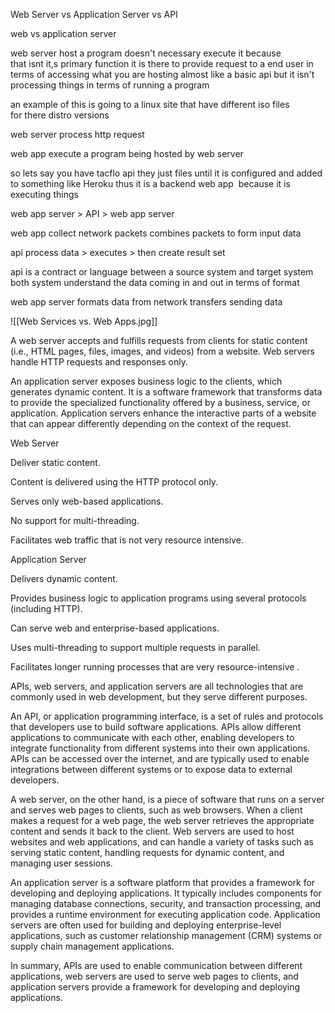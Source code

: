 Web Server vs Application Server vs API 

web vs application server  

web server host a program doesn't necessary execute it because that isnt it,s primary function it is there to provide request to a end user in terms of accessing what you are hosting almost like a basic api but it isn't processing things in terms of running a program 

an example of this is going to a linux site that have different iso files for there distro versions  

web server process http request 

web app execute a program being hosted by web server 

so lets say you have tacflo api they just files until it is configured and added to something like Heroku thus it is a backend web app  because it is executing things 

web app server > API > web app server 

web app collect network packets combines packets to form input data 

api process data > executes > then create result set 

api is a contract or language between a source system and target system both system understand the data coming in and out in terms of format 

web app server formats data from network transfers sending data 

![[Web Services vs. Web Apps.jpg]]


A web server accepts and fulfills requests from clients for static content (i.e., HTML pages, files, images, and videos) from a website. Web servers handle HTTP requests and responses only. 

An application server exposes business logic to the clients, which generates dynamic content. It is a software framework that transforms data to provide the specialized functionality offered by a business, service, or application. Application servers enhance the interactive parts of a website that can appear differently depending on the context of the request. 

Web Server 

Deliver static content. 

Content is delivered using the HTTP protocol only. 

Serves only web-based applications. 

No support for multi-threading. 

Facilitates web traffic that is not very resource intensive. 

Application Server 

Delivers dynamic content. 

Provides business logic to application programs using several protocols (including HTTP). 

Can serve web and enterprise-based applications. 

Uses multi-threading to support multiple requests in parallel. 

Facilitates longer running processes that are very resource-intensive .








APIs, web servers, and application servers are all technologies that are commonly used in web development, but they serve different purposes.

An API, or application programming interface, is a set of rules and protocols that developers use to build software applications. APIs allow different applications to communicate with each other, enabling developers to integrate functionality from different systems into their own applications. APIs can be accessed over the internet, and are typically used to enable integrations between different systems or to expose data to external developers.

A web server, on the other hand, is a piece of software that runs on a server and serves web pages to clients, such as web browsers. When a client makes a request for a web page, the web server retrieves the appropriate content and sends it back to the client. Web servers are used to host websites and web applications, and can handle a variety of tasks such as serving static content, handling requests for dynamic content, and managing user sessions.

An application server is a software platform that provides a framework for developing and deploying applications. It typically includes components for managing database connections, security, and transaction processing, and provides a runtime environment for executing application code. Application servers are often used for building and deploying enterprise-level applications, such as customer relationship management (CRM) systems or supply chain management applications.

In summary, APIs are used to enable communication between different applications, web servers are used to serve web pages to clients, and application servers provide a framework for developing and deploying applications.